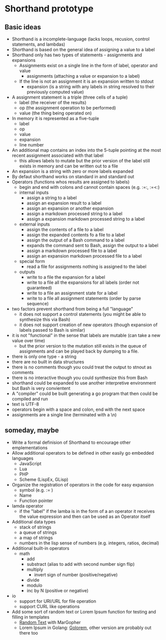 
# Shorthand prototype

## Basic ideas

+ Shorthand is a incomplete-language (lacks loops, recusion, control statements, and lambdas) 
+ Shorthand is based on the general idea of assigning a value to a label
+ Shorthand only has two types of statements - assignments and expansions
    + Assignments exist on a single line in the form of label, operator and value
        + assignments (attaching a value or expansion to a label)
    + If the line is not an assignment it is an expansion written to stdout
        + expansion (is a string with any labels in string resolved to their previously computed value)
+ A assignment statement is a triple (three cells of a tuple)
    + label (the receiver of the results)
    + op (the assignment operation to be performed)
    + value (the thing being operated on)
+ In memory it is represented as a five-tuple
    + label
    + op
    + value
    + expansion
    + line number
+ An additional map contains an index into the 5-tuple pointing at the most recent assignment associated with that label
    + this allows labels to mutate but the prior version of the label still exists in memory and can be written out to a file
+ An expansion is a string with zero or more labels expanded
+ By defaut shorthand works on standard in and standard out
+ Operators (functions whos results are assigned to labels)
    + begin and end with colons and cannot contain spaces (e.g. :=:, :=<:)
    + internal inputs
        + assign a string to a label
        + assign an expansion result to a label
        + assign an expansion or another expansion
        + assign a markdown processed string to a label
        + assign a expansion markdown processed string to a label
    + external inputs
        + assign the contents of a file to a label
        + assign the expanded contents fo a file to a label
        + assign the output of a Bash command to a label
        + expands the command sent to Bash, assign the output to a label
        + assign a markdown processed file to a label
        + assign an expansion markdown processed file to a label 
    + special form
        + read a file for assignments nothing is assigned to the label
    + outputs
        + write to a file the expansion for a label
        + write to a file all the expansions for all labels (order not guaranteed)
        + write to a file an assignment state for a label
        + write to a file all assignment statements (order by parse sequence)
+ two factors prevent shorthand from being a full "language"
    + it does not support a control statements (you might be able to synthesize this via Bash)
    + it does not support creation of new operators (though expansion of labels passed to Bash is similar)
+ it is not "functional" in the sense that labels are mutable (can take a new value over time)
    + but the prior version to the mutation still exists in the queue of assignments and can be played back by dumping to a file.
+ there is only one type - a string
+ there are no built in data structures
+ there is no comments though you could treat the output to stnout as comments
+ there is no interactive though you could synthesize this from Bash
+ shorthand could be expanded to use another interpretive environment but Bash is very convientent
+ A "compiler" could be built generating a go program that then could be compiled and run
+ text is UTF-8
+ operators begin with a space and colon, end with the next space
+ assignments are a single line (terminated with a \n)


## someday, maybe

+ Write a formal definision of Shorthand to encourage other emplementations
+ Allow additional operators to be defined in other easily go embedded languages
    + JavaScript
    + Lua
    + PHP
    + Scheme (LispEx, GLisp)
+ Organize the registration of operators in the code for easy expansion
    + symbol (e.g. := )
    + Name
    + Function pointer
+ lamda operator
    + if the "label" if the lamba is in the form of a an operator it receives the value expression and then can be used as an Operator itself
+ Additional data types
    + stack of strings
    + a queue of strings
    + a map of strings
    + numbers in the lisp sense of numbers (e.g. integers, ratios, decimal)
+ Additional built-in operators
    + math
        + add
        + substract (alias to add with second number sign flip)
        + multiply
            + invert sign of number (positive/negative)
        + divide
        + modulo
        + inc by N (positive or negative)
+ io
    + support for URI/URL for file operation
    + support CURL like operations
+ Add some sort of random text or Lorem Ipsum function for testing and filling in templates
    + [Random Text](https://github.com/AhmedZaleh/margopher?utm_source=golangweekly&utm_medium=email) with MarGopher
    + Lorem Ipsum in Golang: [Golorem](https://github.com/drhodes/golorem), other version are probably out there too

